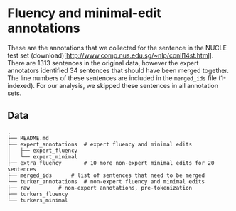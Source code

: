 # Fluency and minimal-edit annotations

These are the annotations that we collected for the sentence in the NUCLE test set
(download)[http://www.comp.nus.edu.sg/~nlp/conll14st.html]. There are 1313 sentences in
the original data, however the expert annotators identified 34 sentences that should have
been merged together. The line numbers of these sentences are included in the `merged_ids`
file (1-indexed). For our analysis, we skipped these sentences in all annotation sets.

## Data

    .
    ├── README.md
    ├── expert_annotations	# expert fluency and minimal edits
    │   ├── expert_fluency
    │   └── expert_minimal
    ├── extra_fluency		# 10 more non-expert minimal edits for 20 sentences
    ├── merged_ids		# list of sentences that need to be merged
    └── turker_annotations	# non-expert fluency and minimal edits      
	├── raw			# non-expert annotations, pre-tokenization
	├── turkers_fluency	
	└── turkers_minimal
